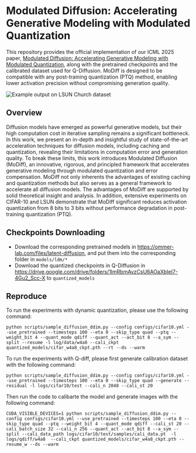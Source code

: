# Modulated Diffusion: Accelerating Generative Modeling with Modulated Quantization

This repository provides the official implementation of our ICML 2025 paper, [Modulated Diffusion: Accelerating Generative Modeling with Modulated Quantization](https://icml.cc/virtual/2025/poster/43551), along with the pretrained checkpoints and the calibrated dataset used for Q-Diffusion. MoDiff is designed to be compatible with any post-training quantization (PTQ) method, enabling lower activation precision without compromising generation quality.

![Example output on LSUN Church dataset](assets/example_church.png)


## Overview
Diffusion models have emerged as powerful generative models, but their high computation cost in iterative sampling remains a significant bottleneck. In this work, we present an in-depth and insightful study of state-of-the-art acceleration techniques for diffusion models, including caching and quantization, revealing their limitations in computation error and generation quality. To break these limits, this work introduces Modulated Diffusion (MoDiff), an innovative, rigorous, and principled framework that accelerates generative modeling through modulated quantization and error compensation. MoDiff not only inherents the advantages of existing caching and quantization methods but also serves as a general framework to accelerate all diffusion models. The advantages of MoDiff are supported by solid theoretical insight and analysis. In addition, extensive experiments on CIFAR-10 and LSUN demonstrate that MoDiff significant reduces activation quantization from 8 bits to 3 bits without performance degradation in post-training quantization (PTQ).

## Checkpoints Downloading
- Download the corresponding pretrained models in https://ommer-lab.com/files/latent-diffusion, and put them into the corresponding folder in ```models/ldm/*```
- Download the quantized checkpoints in Q-Diffusion in https://drive.google.com/drive/folders/1ImRbmAvzCsU6AOaXbIeI7-4Gu2_Scc-X to ```quantized_models```

## Reproduce
To run the experiments with dynamic quantization, please use the following command:
```
python scripts/sample_diffusion_ddim.py --config configs/cifar10.yml --use_pretrained --timesteps 100 --eta 0 --skip_type quad --ptq --weight_bit 4 --quant_mode qdiff --quant_act --act_bit 8 --a_sym --split --resume -l log/data/w4a8 --cali_ckpt quantized_models/cifar_w4a8_ckpt.pth --rt --ds --warm 
```

To run the experiments with Q-diff, please first generate calibration dataset with the following command:
```
python scripts/sample_diffusion_ddim.py --config configs/cifar10.yml --use_pretrained --timesteps 100 --eta 0 --skip_type quad --generate --residual -l logs/cifar10/test --cali_n 2048 --cali_st 20
```

Then run the code to calibarte the model and generate images with the following command:
```
CUDA_VISIBLE_DEVICES=1 python scripts/sample_diffusion_ddim.py --config configs/cifar10.yml --use_pretrained --timesteps 100 --eta 0 --skip_type quad --ptq --weight_bit 4 --quant_mode qdiff --cali_st 20 --cali_batch_size 32 --cali_n 256 --quant_act --act_bit 8 --a_sym --split --cali_data_path logs/cifar10/test/samples/cali_data.pt  -l logs/qdiff/w4a8  --cali_ckpt quantized_models/cifar_w4a8_ckpt.pth --resume_w --ds --warm
```